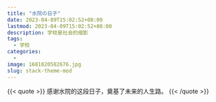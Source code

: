 ```yaml
---
title: "水院の日子"
date: 2023-04-09T15:02:52+08:00
lastmod: 2023-04-09T15:02:52+08:00
description: 学校是社会的缩影
tags:
  - 学校
categories:
  - 
image: 1681020582676.jpg
slug: stack-theme-mod
---
```

{{< quote >}}
感谢水院的这段日子，奠基了未来的人生路。
{{< /quote >}}
<img scr= "1681020582676.jpg">

